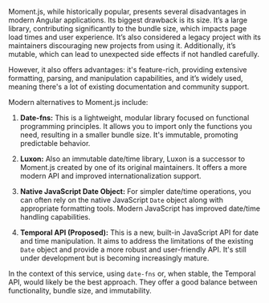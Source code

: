 Moment.js, while historically popular, presents several disadvantages in modern Angular applications. Its biggest drawback is its size. It’s a large library, contributing significantly to the bundle size, which impacts page load times and user experience. It’s also considered a legacy project with its maintainers discouraging new projects from using it. Additionally, it’s mutable, which can lead to unexpected side effects if not handled carefully.

However, it also offers advantages:  it's feature-rich, providing extensive formatting, parsing, and manipulation capabilities, and it’s widely used, meaning there's a lot of existing documentation and community support.

Modern alternatives to Moment.js include:

1.  **Date-fns:** This is a lightweight, modular library focused on functional programming principles. It allows you to import only the functions you need, resulting in a smaller bundle size. It's immutable, promoting predictable behavior.

2.  **Luxon:** Also an immutable date/time library, Luxon is a successor to Moment.js created by one of its original maintainers. It offers a more modern API and improved internationalization support.

3.  **Native JavaScript Date Object:** For simpler date/time operations, you can often rely on the native JavaScript `Date` object along with appropriate formatting tools. Modern JavaScript has improved date/time handling capabilities.

4.  **Temporal API (Proposed):** This is a new, built-in JavaScript API for date and time manipulation. It aims to address the limitations of the existing `Date` object and provide a more robust and user-friendly API. It's still under development but is becoming increasingly mature.

In the context of this service, using `date-fns` or, when stable, the Temporal API, would likely be the best approach. They offer a good balance between functionality, bundle size, and immutability.